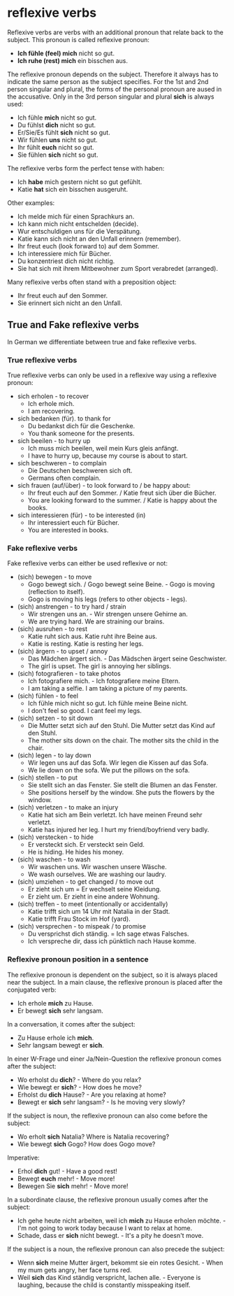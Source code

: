 # reflexive verbs

Reflexive verbs are verbs with an additional pronoun that relate back to the subject. This pronoun is called reflexive pronoun:
-  **Ich fühle (feel) mich** nicht so gut.
-  **Ich ruhe (rest) mich** ein bisschen aus.

The reflexive pronoun depends on the subject. Therefore it always has to indicate the same person as the subject specifies. For the 1st and 2nd person singular and plural, the forms of the personal pronoun are aused in the accusative. Only in the 3rd person singular and plural **sich** is always used:
-  Ich fühle **mich** nicht so gut.
-  Du fühlst **dich** nicht so gut.
-  Er/Sie/Es fühlt **sich** nicht so gut.
-  Wir fühlen **uns** nicht so gut.
-  Ihr fühlt **euch** nicht so gut.
-  Sie fühlen **sich** nicht so gut.

The reflexive verbs form the perfect tense with haben:
- Ich **habe** mich gestern nicht so gut gefühlt.
- Katie **hat** sich ein bisschen ausgeruht.



Other examples:
-  Ich melde mich für einen Sprachkurs an.
-  Ich kann mich nicht entschelden (decide).
-  Wur entschuldigen uns für die Verspätung.
-  Katie kann sich nicht an den Unfall erinnern (remember).
-  Ihr freut euch (look forward to) auf dem Sommer.
-  Ich interessiere mich für Bücher.
-  Du konzentriest dich nicht richtig.
-  Sie hat sich mit ihrem Mitbewohner zum Sport verabredet (arranged).

Many reflexive verbs often stand with a preposition object:
-  Ihr freut euch auf den Sommer.
-  Sie erinnert sich nicht an den Unfall.

## True and Fake reflexive verbs

In German we differentiate between true and fake reflexive verbs.


### True reflexive verbs

True reflexive verbs can only be used in a reflexive way using a reflexive pronoun:

-  sich erholen - to recover
    -  Ich erhole mich.
    -  I am recovering.
-  sich bedanken (für). to thank for
    -  Du bedankst dich für die Geschenke.
    - You thank someone for the presents.
-  sich beeilen - to hurry up
    -  Ich muss mich beeilen, weil mein Kurs gleis anfängt. 
    -  I have to hurry up, because my course is about to start.
-  sich beschweren - to complain
    -  Die Deutschen beschweren sich oft.
    -  Germans often complain.
-  sich frauen (auf/über) - to look forward to / be happy about: 
    -  Ihr freut euch auf den Sommer. / Katie freut sich über die Bücher.
    -  You are looking forward to the summer. / Katie is happy about the books.
-  sich interessieren (für) -  to be interested (in)
    -   Ihr interessiert euch für Bücher. 
    -  You are interested in books.

### Fake reflexive verbs

Fake reflexive verbs can either be used reflexive or not:

- (sich) bewegen - to move
    -  Gogo bewegt sich. / Gogo bewegt seine Beine. - Gogo is moving (reflection to itself).
    -  Gogo is moving his legs (refers to other objects - legs).
-  (sich) anstrengen - to try hard / strain
    -  Wir strengen uns an. - Wir strengen unsere Gehirne an.
    -  We are trying hard. We are straining our brains.
-  (sich) ausruhen - to rest
    -  Katie ruht sich aus. Katie ruht ihre Beine aus.
    -  Katie is resting. Katie is resting her legs.
-  (sich) ärgern - to upset / annoy
    -  Das Mädchen ärgert sich. - Das Mädschen ärgert seine Geschwister.
    -  The girl is upset. The girl is annoying her siblings.
-  (sich) fotografieren - to take photos
    -  Ich fotografiere mich. - Ich fotografiere meine Eltern.
    -  I am taking a selfie. I am taking a picture of my parents.
-  (sich) fühlen - to feel
    -  Ich fühle mich nicht so gut. Ich fühle meine Beine nicht. 
    -  I don't feel so good. I cant feel my legs.
-  (sich) setzen - to sit down
    -  Die Mutter setzt sich auf den Stuhl. Die Mutter setzt das Kind auf den Stuhl.
    -  The mother sits down on the chair. The mother sits the child in the chair.
-  (sich) legen - to lay down
    -  Wir legen uns auf das Sofa. Wir legen die Kissen auf das Sofa.
    -  We lie down on the sofa. We put the pillows on the sofa.
-  (sich) stellen - to put
    -  Sie stellt sich an das Fenster. Sie stellt die Blumen an das Fenster.
    -  She positions herself by the window. She puts the flowers by the window.
-  (sich) verletzen - to make an injury
    -  Katie hat sich am Bein verletzt. Ich have meinen Freund sehr verletzt.
    -  Katie has injured her leg. I hurt my friend/boyfriend very badly.
-  (sich) verstecken - to hide
    -  Er versteckt sich. Er versteckt sein Geld.
    -  He is hiding. He hides his money.
-  (sich) waschen - to wash
    -  Wir waschen uns. Wir waschen unsere Wäsche.
    -  We wash ourselves. We are washing our laudry.
-  (sich) umziehen - to get changed / to move out
    -  Er zieht sich um = Er wechselt seine Kleidung.
    -  Er zieht um. Er zieht in eine andere Wohnung.
-  (sich) treffen - to meet (intentionally or accidentally)
    -  Katie trifft sich um 14 Uhr mit Natalia in der Stadt.
    -  Katie trifft Frau Stock im Hof (yard).
-  (sich) versprechen - to mispeak / to promise
    -  Du versprichst dich ständig. = Ich sage etwas Falsches.
    -  Ich verspreche dir, dass ich pünktlich nach Hause komme.

### Reflexive pronoun position in a sentence

The reflexive pronoun is dependent on the subject, so it is always placed near the subject. In a main clause, the reflexive pronoun is placed after the conjugated verb:

-    Ich erhole **mich** zu Hause.
-    Er bewegt **sich** sehr langsam.

In a conversation, it comes after the subject:

-    Zu Hause erhole ich **mich**.
-    Sehr langsam bewegt er **sich**.

In einer W-Frage und einer Ja/Nein-Question the reflexive pronoun comes after the subject:

-    Wo erholst du **dich**? - Where do you relax?
-    Wie bewegt er **sich**? - How does he move?
-    Erholst du **dich** Hause? - Are you relaxing at home?
-    Bewegt er **sich** sehr langsam? - Is he moving very slowly?

If the subject is noun, the reflexive pronoun can also come before the subject:
-    Wo erholt **sich** Natalia? Where is Natalia recovering?
-    Wie bewegt **sich** Gogo? How does Gogo move?

Imperative:
-    Erhol **dich** gut! - Have a good rest!
-    Bewegt **euch** mehr! - Move more!
-    Bewegen Sie **sich** mehr! - Move more!

In a subordinate clause, the reflexive pronoun usually comes after the subject:
-    Ich gehe heute nicht arbeiten, weil ich **mich** zu Hause erholen möchte. - I'm not going to work today because I want to relax at home.
-    Schade, dass er **sich** nicht bewegt. -    It's a pity he doesn't move.


If the subject is a noun, the reflexive pronoun can also precede the subject:

-    Wenn **sich** meine Mutter ärgert, bekommt sie ein rotes Gesicht. -    When my mum gets angry, her face turns red.
-    Weil **sich** das Kind ständig verspricht, lachen alle. - Everyone is laughing, because the child is constantly misspeaking itself.
